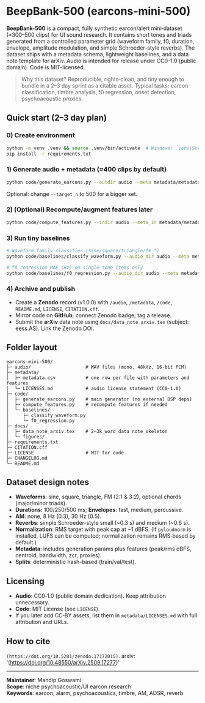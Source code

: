 # BeepBank-500 (earcons-mini-500)

**BeepBank-500** is a compact, fully synthetic earcon/alert mini‑dataset (≈300–500 clips) for UI sound research.
It contains short tones and triads generated from a controlled parameter grid (waveform family, f0, duration,
envelope, amplitude modulation, and simple Schroeder-style reverbs). The dataset ships with a metadata schema,
lightweight baselines, and a data note template for arXiv. Audio is intended for release under CC0-1.0 (public domain).
Code is MIT-licensed.

> Why this dataset? Reproducible, rights‑clean, and tiny enough to bundle in a 2–3 day sprint as a citable asset.
> Typical tasks: earcon classification, timbre analysis, f0 regression, onset detection, psychoacoustic proxies.

## Quick start (2–3 day plan)

### 0) Create environment
```bash
python -m venv .venv && source .venv/bin/activate  # Windows: .venv\Scripts\activate
pip install -r requirements.txt
```

### 1) Generate audio + metadata (≈400 clips by default)
```bash
python code/generate_earcons.py --outdir audio --meta metadata/metadata.csv --seed 13 --target_n 400
```
Optional: change `--target_n` to 500 for a bigger set.

### 2) (Optional) Recompute/augment features later
```bash
python code/compute_features.py --indir audio --meta_in metadata/metadata.csv --meta_out metadata/metadata.csv
```

### 3) Run tiny baselines
```bash
# Waveform family classifier (sine/square/triangle/fm_*)
python code/baselines/classify_waveform.py --audio_dir audio --meta metadata/metadata.csv

# f0 regression MAE (Hz) on single‑tone items only
python code/baselines/f0_regression.py --audio_dir audio --meta metadata/metadata.csv
```

### 4) Archive and publish
- Create a **Zenodo** record (v1.0.0) with `/audio`, `/metadata`, `/code`, `README.md`, `LICENSE`, `CITATION.cff`.
- Mirror code on **GitHub**; connect Zenodo badge; tag a release.
- Submit the **arXiv** data note using `docs/data_note_arxiv.tex` (subject: eess.AS). Link the Zenodo DOI.

## Folder layout
```
earcons-mini-500/
├─ audio/                    # WAV files (mono, 48kHz, 16-bit PCM)
├─ metadata/
│  ├─ metadata.csv           # one row per file with parameters and features
│  └─ LICENSES.md            # audio license statement (CC0-1.0)
├─ code/
│  ├─ generate_earcons.py    # main generator (no external DSP deps)
│  ├─ compute_features.py    # recompute features if needed
│  └─ baselines/
│     ├─ classify_waveform.py
│     └─ f0_regression.py
├─ docs/
│  ├─ data_note_arxiv.tex    # 2–3k word data note skeleton
│  └─ figures/
├─ requirements.txt
├─ CITATION.cff
├─ LICENSE                   # MIT for code
├─ CHANGELOG.md
└─ README.md
```

## Dataset design notes
- **Waveforms**: sine, square, triangle, FM (2:1 & 3:2), optional chords (major/minor triads).
- **Durations**: 100/250/500 ms; **Envelopes**: fast, medium, percussive.
- **AM**: none, 8 Hz (0.3), 30 Hz (0.5).
- **Reverbs**: simple Schroeder-style small (~0.3 s) and medium (~0.6 s).
- **Normalization**: RMS target with peak cap at −1 dBFS. (If `pyloudnorm` is installed, LUFS can be computed; normalization remains RMS‑based by default.)
- **Metadata**: includes generation params plus features (peak/rms dBFS, centroid, bandwidth, zcr, proxies).
- **Splits**: deterministic hash-based (train/val/test).

## Licensing
- **Audio**: CC0‑1.0 (public domain dedication). Keep attribution unnecessary.
- **Code**: MIT License (see `LICENSE`).
- If you later add CC‑BY assets, list them in `metadata/LICENSES.md` with full attribution and URLs.

## How to cite
`(https://doi.org/10.5281/zenodo.17172015)`. 
arxiv: '(https://doi.org/10.48550/arXiv.2509.17277)'

---

**Maintainer**: Mandip Goswami  
**Scope**: niche psychoacoustic/UI earcon research  
**Keywords**: earcon, alarm, psychoacoustics, timbre, AM, ADSR, reverb
